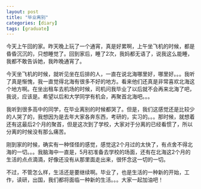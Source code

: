 ```yaml
---
layout: post
title: "毕业离别"
categories: [diary]
tags: [graduate]
---
```


今天上午回的家。昨天晚上玩了一个通宵，真是好累啊，上午坐飞机的时候，都是昏昏沉沉的，只想睡觉了。回到家后，睡了2次，我妈都无语了，说我这么能睡，我都不敢告诉她，我昨晚通宵了。

今天坐飞机的时候，就听见坐在后排的人，一直在说北海哪里好，哪里好。。。我听了真是惭愧，我一直觉得北海有很多不好的地方。看来他们还真是非常喜欢北海这个地方啊。在坐出租车去机场的时候，司机问我毕业了以后就不会再来北海了吧，我说，应该是。希望以后和大学同学有机会，再聚首北海吧。。。

我听到很多高中的同学，在毕业离别的时候都哭了。但是，我们这感觉还是比较少的人哭了的，我想因为是去年大家各奔东西，考研的，实习的。。。那时候，就想着还有这最后2个月的聚首，但是这次到了学校，大家对于分离的已经看惯了，所以分离的时候没有那么痛苦。

刚到家的时候，确实有一种怪怪的感觉，感觉这2个月过的太快了，有点舍不得北海的一切。。。我脑海中一直是，5月初准备去学校的场面，还有在北海这2个月的生活的点点滴滴，好像还没有从那里面走出来，很怀念这一切的一切。

不过，不管怎么样，生活还是要继续啊。毕业了，也是生活的一种新的开始，工作，读研，出国，我们都将面临一种新的生活。。。大家一起加油吧！